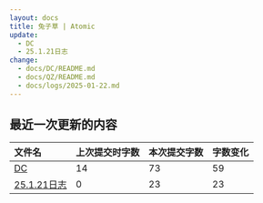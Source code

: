 ```yaml
---
layout: docs
title: 兔子草 | Atomic
update: 
  - DC
  - 25.1.21日志
change:
  - docs/DC/README.md
  - docs/QZ/README.md
  - docs/logs/2025-01-22.md
---
```


## 最近一次更新的内容

|文件名|上次提交时字数|本次提交字数|字数变化|
|:-|:-|:-|:-|
|[DC](DC/README.md)|14|73|59|
|[25.1.21日志](logs/2025-01-22.md)|0|23|23|
